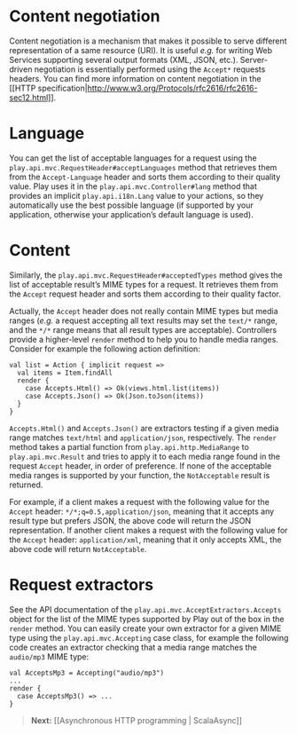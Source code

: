 # Content negotiation

Content negotiation is a mechanism that makes it possible to serve different representation of a same resource (URI). It is useful *e.g.* for writing Web Services supporting several output formats (XML, JSON, etc.). Server-driven negotiation is essentially performed using the `Accept*` requests headers. You can find more information on content negotiation in the [[HTTP specification|http://www.w3.org/Protocols/rfc2616/rfc2616-sec12.html]].

# Language

You can get the list of acceptable languages for a request using the `play.api.mvc.RequestHeader#acceptLanguages` method that retrieves them from the `Accept-Language` header and sorts them according to their quality value. Play uses it in the `play.api.mvc.Controller#lang` method that provides an implicit `play.api.i18n.Lang` value to your actions, so they automatically use the best possible language (if supported by your application, otherwise your application’s default language is used).

# Content

Similarly, the `play.api.mvc.RequestHeader#acceptedTypes` method gives the list of acceptable result’s MIME types for a request. It retrieves them from the `Accept` request header and sorts them according to their quality factor.

Actually, the `Accept` header does not really contain MIME types but media ranges (*e.g.* a request accepting all text results may set the `text/*` range, and the `*/*` range means that all result types are acceptable). Controllers provide a higher-level `render` method to help you to handle media ranges. Consider for example the following action definition:

```
val list = Action { implicit request =>
  val items = Item.findAll
  render {
    case Accepts.Html() => Ok(views.html.list(items))
    case Accepts.Json() => Ok(Json.toJson(items))
  }
}
```

`Accepts.Html()` and `Accepts.Json()` are extractors testing if a given media range matches `text/html` and `application/json`, respectively. The `render` method takes a partial function from `play.api.http.MediaRange` to `play.api.mvc.Result` and tries to apply it to each media range found in the request `Accept` header, in order of preference. If none of the acceptable media ranges is supported by your function, the `NotAcceptable` result is returned.

For example, if a client makes a request with the following value for the `Accept` header: `*/*;q=0.5,application/json`, meaning that it accepts any result type but prefers JSON, the above code will return the JSON representation. If another client makes a request with the following value for the `Accept` header: `application/xml`, meaning that it only accepts XML, the above code will return `NotAcceptable`.

# Request extractors

See the API documentation of the `play.api.mvc.AcceptExtractors.Accepts` object for the list of the MIME types supported by Play out of the box in the `render` method. You can easily create your own extractor for a given MIME type using the `play.api.mvc.Accepting` case class, for example the following code creates an extractor checking that a media range matches the `audio/mp3` MIME type:

```
val AcceptsMp3 = Accepting("audio/mp3")
...
render {
  case AcceptsMp3() => ...
}
```

> **Next:** [[Asynchronous HTTP programming | ScalaAsync]]